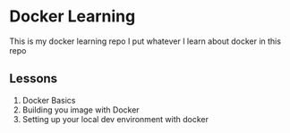 # Docker Learning

This is my docker learning repo I put whatever I learn about docker in this repo 

## Lessons

1. Docker Basics
2. Building you image with Docker
3. Setting up your local dev environment with docker